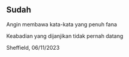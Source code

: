 ## Sudah

Angin membawa kata-kata yang penuh fana	

Keabadian yang dijanjikan tidak pernah datang

Sheffield, 06/11/2023
